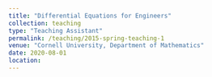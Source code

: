 ```yaml
---
title: "Differential Equations for Engineers"
collection: teaching
type: "Teaching Assistant"
permalink: /teaching/2015-spring-teaching-1
venue: "Cornell University, Department of Mathematics"
date: 2020-08-01
location: 
---
```

